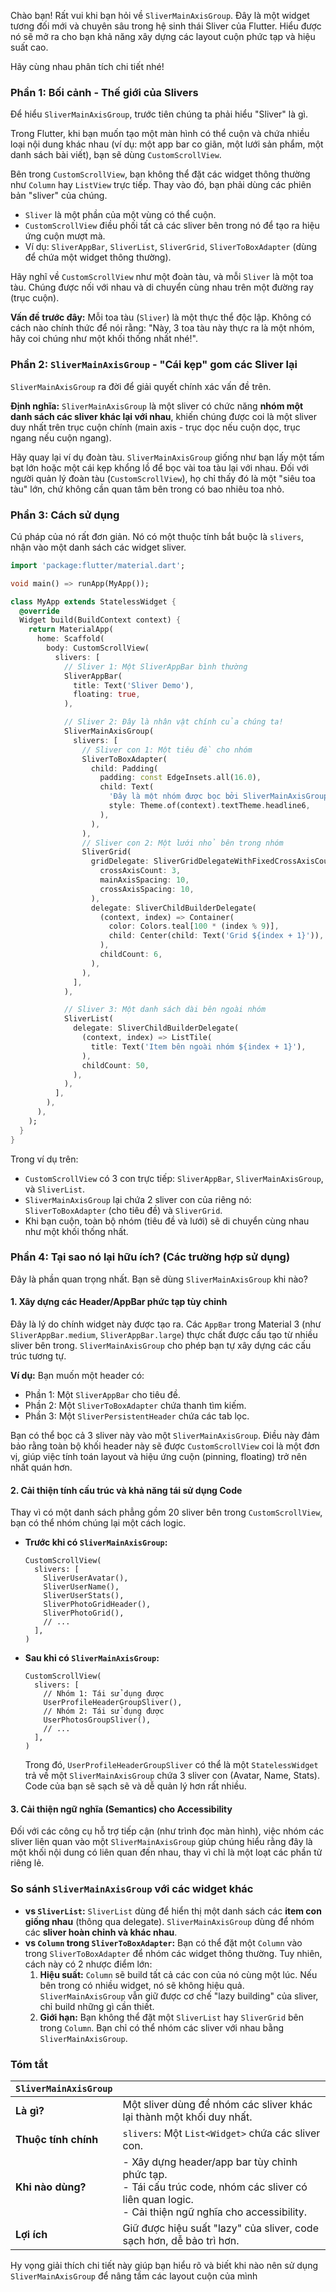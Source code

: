 Chào bạn! Rất vui khi bạn hỏi về `SliverMainAxisGroup`. Đây là một widget tương đối mới và chuyên sâu trong hệ sinh thái Sliver của Flutter. Hiểu được nó sẽ mở ra cho bạn khả năng xây dựng các layout cuộn phức tạp và hiệu suất cao.

Hãy cùng nhau phân tích chi tiết nhé!

### Phần 1: Bối cảnh - Thế giới của Slivers

Để hiểu `SliverMainAxisGroup`, trước tiên chúng ta phải hiểu "Sliver" là gì.

Trong Flutter, khi bạn muốn tạo một màn hình có thể cuộn và chứa nhiều loại nội dung khác nhau (ví dụ: một app bar co giãn, một lưới sản phẩm, một danh sách bài viết), bạn sẽ dùng `CustomScrollView`.

Bên trong `CustomScrollView`, bạn không thể đặt các widget thông thường như `Column` hay `ListView` trực tiếp. Thay vào đó, bạn phải dùng các phiên bản "sliver" của chúng.

*   `Sliver` là một phần của một vùng có thể cuộn.
*   `CustomScrollView` điều phối tất cả các sliver bên trong nó để tạo ra hiệu ứng cuộn mượt mà.
*   Ví dụ: `SliverAppBar`, `SliverList`, `SliverGrid`, `SliverToBoxAdapter` (dùng để chứa một widget thông thường).

Hãy nghĩ về `CustomScrollView` như một đoàn tàu, và mỗi `Sliver` là một toa tàu. Chúng được nối với nhau và di chuyển cùng nhau trên một đường ray (trục cuộn).

**Vấn đề trước đây:** Mỗi toa tàu (`Sliver`) là một thực thể độc lập. Không có cách nào chính thức để nói rằng: "Này, 3 toa tàu này thực ra là một nhóm, hãy coi chúng như một khối thống nhất nhé!".

### Phần 2: `SliverMainAxisGroup` - "Cái kẹp" gom các Sliver lại

`SliverMainAxisGroup` ra đời để giải quyết chính xác vấn đề trên.

**Định nghĩa:** `SliverMainAxisGroup` là một sliver có chức năng **nhóm một danh sách các sliver khác lại với nhau**, khiến chúng được coi là một sliver duy nhất trên trục cuộn chính (main axis - trục dọc nếu cuộn dọc, trục ngang nếu cuộn ngang).

Hãy quay lại ví dụ đoàn tàu. `SliverMainAxisGroup` giống như bạn lấy một tấm bạt lớn hoặc một cái kẹp khổng lồ để bọc vài toa tàu lại với nhau. Đối với người quản lý đoàn tàu (`CustomScrollView`), họ chỉ thấy đó là một "siêu toa tàu" lớn, chứ không cần quan tâm bên trong có bao nhiêu toa nhỏ.

### Phần 3: Cách sử dụng

Cú pháp của nó rất đơn giản. Nó có một thuộc tính bắt buộc là `slivers`, nhận vào một danh sách các widget sliver.

```dart
import 'package:flutter/material.dart';

void main() => runApp(MyApp());

class MyApp extends StatelessWidget {
  @override
  Widget build(BuildContext context) {
    return MaterialApp(
      home: Scaffold(
        body: CustomScrollView(
          slivers: [
            // Sliver 1: Một SliverAppBar bình thường
            SliverAppBar(
              title: Text('Sliver Demo'),
              floating: true,
            ),

            // Sliver 2: Đây là nhân vật chính của chúng ta!
            SliverMainAxisGroup(
              slivers: [
                // Sliver con 1: Một tiêu đề cho nhóm
                SliverToBoxAdapter(
                  child: Padding(
                    padding: const EdgeInsets.all(16.0),
                    child: Text(
                      'Đây là một nhóm được bọc bởi SliverMainAxisGroup',
                      style: Theme.of(context).textTheme.headline6,
                    ),
                  ),
                ),
                // Sliver con 2: Một lưới nhỏ bên trong nhóm
                SliverGrid(
                  gridDelegate: SliverGridDelegateWithFixedCrossAxisCount(
                    crossAxisCount: 3,
                    mainAxisSpacing: 10,
                    crossAxisSpacing: 10,
                  ),
                  delegate: SliverChildBuilderDelegate(
                    (context, index) => Container(
                      color: Colors.teal[100 * (index % 9)],
                      child: Center(child: Text('Grid ${index + 1}')),
                    ),
                    childCount: 6,
                  ),
                ),
              ],
            ),

            // Sliver 3: Một danh sách dài bên ngoài nhóm
            SliverList(
              delegate: SliverChildBuilderDelegate(
                (context, index) => ListTile(
                  title: Text('Item bên ngoài nhóm ${index + 1}'),
                ),
                childCount: 50,
              ),
            ),
          ],
        ),
      ),
    );
  }
}
```

Trong ví dụ trên:
*   `CustomScrollView` có 3 con trực tiếp: `SliverAppBar`, `SliverMainAxisGroup`, và `SliverList`.
*   `SliverMainAxisGroup` lại chứa 2 sliver con của riêng nó: `SliverToBoxAdapter` (cho tiêu đề) và `SliverGrid`.
*   Khi bạn cuộn, toàn bộ nhóm (tiêu đề và lưới) sẽ di chuyển cùng nhau như một khối thống nhất.

### Phần 4: Tại sao nó lại hữu ích? (Các trường hợp sử dụng)

Đây là phần quan trọng nhất. Bạn sẽ dùng `SliverMainAxisGroup` khi nào?

#### 1. Xây dựng các Header/AppBar phức tạp tùy chỉnh

Đây là lý do chính widget này được tạo ra. Các `AppBar` trong Material 3 (như `SliverAppBar.medium`, `SliverAppBar.large`) thực chất được cấu tạo từ nhiều sliver bên trong. `SliverMainAxisGroup` cho phép bạn tự xây dựng các cấu trúc tương tự.

**Ví dụ:** Bạn muốn một header có:
*   Phần 1: Một `SliverAppBar` cho tiêu đề.
*   Phần 2: Một `SliverToBoxAdapter` chứa thanh tìm kiếm.
*   Phần 3: Một `SliverPersistentHeader` chứa các tab lọc.

Bạn có thể bọc cả 3 sliver này vào một `SliverMainAxisGroup`. Điều này đảm bảo rằng toàn bộ khối header này sẽ được `CustomScrollView` coi là một đơn vị, giúp việc tính toán layout và hiệu ứng cuộn (pinning, floating) trở nên nhất quán hơn.

#### 2. Cải thiện tính cấu trúc và khả năng tái sử dụng Code

Thay vì có một danh sách phẳng gồm 20 sliver bên trong `CustomScrollView`, bạn có thể nhóm chúng lại một cách logic.

*   **Trước khi có `SliverMainAxisGroup`:**
    ```
    CustomScrollView(
      slivers: [
        SliverUserAvatar(),
        SliverUserName(),
        SliverUserStats(),
        SliverPhotoGridHeader(),
        SliverPhotoGrid(),
        // ...
      ],
    )
    ```

*   **Sau khi có `SliverMainAxisGroup`:**
    ```
    CustomScrollView(
      slivers: [
        // Nhóm 1: Tái sử dụng được
        UserProfileHeaderGroupSliver(), 
        // Nhóm 2: Tái sử dụng được
        UserPhotosGroupSliver(),
        // ...
      ],
    )
    ```
    Trong đó, `UserProfileHeaderGroupSliver` có thể là một `StatelessWidget` trả về một `SliverMainAxisGroup` chứa 3 sliver con (Avatar, Name, Stats). Code của bạn sẽ sạch sẽ và dễ quản lý hơn rất nhiều.

#### 3. Cải thiện ngữ nghĩa (Semantics) cho Accessibility

Đối với các công cụ hỗ trợ tiếp cận (như trình đọc màn hình), việc nhóm các sliver liên quan vào một `SliverMainAxisGroup` giúp chúng hiểu rằng đây là một khối nội dung có liên quan đến nhau, thay vì chỉ là một loạt các phần tử riêng lẻ.

### So sánh `SliverMainAxisGroup` với các widget khác

*   **vs `SliverList`:** `SliverList` dùng để hiển thị một danh sách các **item con giống nhau** (thông qua delegate). `SliverMainAxisGroup` dùng để nhóm các **sliver hoàn chỉnh và khác nhau**.
*   **vs `Column` trong `SliverToBoxAdapter`:** Bạn có thể đặt một `Column` vào trong `SliverToBoxAdapter` để nhóm các widget thông thường. Tuy nhiên, cách này có 2 nhược điểm lớn:
    1.  **Hiệu suất:** `Column` sẽ build tất cả các con của nó cùng một lúc. Nếu bên trong có nhiều widget, nó sẽ không hiệu quả. `SliverMainAxisGroup` vẫn giữ được cơ chế "lazy building" của sliver, chỉ build những gì cần thiết.
    2.  **Giới hạn:** Bạn không thể đặt một `SliverList` hay `SliverGrid` bên trong `Column`. Bạn chỉ có thể nhóm các sliver với nhau bằng `SliverMainAxisGroup`.

### Tóm tắt

| `SliverMainAxisGroup` | |
| :--- | :--- |
| **Là gì?** | Một sliver dùng để nhóm các sliver khác lại thành một khối duy nhất. |
| **Thuộc tính chính** | `slivers`: Một `List<Widget>` chứa các sliver con. |
| **Khi nào dùng?** | - Xây dựng header/app bar tùy chỉnh phức tạp. <br> - Tái cấu trúc code, nhóm các sliver có liên quan logic. <br> - Cải thiện ngữ nghĩa cho accessibility. |
| **Lợi ích** | Giữ được hiệu suất "lazy" của sliver, code sạch hơn, dễ bảo trì hơn. |

Hy vọng giải thích chi tiết này giúp bạn hiểu rõ và biết khi nào nên sử dụng `SliverMainAxisGroup` để nâng tầm các layout cuộn của mình
